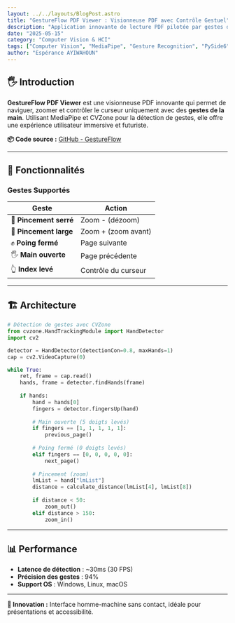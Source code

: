 ```yaml
---
layout: ../../layouts/BlogPost.astro
title: "GestureFlow PDF Viewer : Visionneuse PDF avec Contrôle Gestuel"
description: "Application innovante de lecture PDF pilotée par gestes de la main utilisant MediaPipe, CVZone et PySide6 pour une navigation tactile."
date: "2025-05-15"
category: "Computer Vision & HCI"
tags: ["Computer Vision", "MediaPipe", "Gesture Recognition", "PySide6", "OpenCV", "HCI"]
author: "Espérance AYIWAHOUN"
---
```


## 🖐️ Introduction

**GestureFlow PDF Viewer** est une visionneuse PDF innovante qui permet de naviguer, zoomer et contrôler le curseur uniquement avec des **gestes de la main**. Utilisant MediaPipe et CVZone pour la détection de gestes, elle offre une expérience utilisateur immersive et futuriste.

**📦 Code source :** [GitHub - GestureFlow](https://github.com/TitanSage02/gestureflow-pdf-viewer)

---

## 🎯 Fonctionnalités

### Gestes Supportés

| Geste | Action |
|-------|--------|
| 🤏 **Pincement serré** | Zoom - (dézoom) |
| 🤏 **Pincement large** | Zoom + (zoom avant) |
| ✊ **Poing fermé** | Page suivante |
| 🖐 **Main ouverte** | Page précédente |
| 👆 **Index levé** | Contrôle du curseur |

---

## 🏗️ Architecture

```python
# Détection de gestes avec CVZone
from cvzone.HandTrackingModule import HandDetector
import cv2

detector = HandDetector(detectionCon=0.8, maxHands=1)
cap = cv2.VideoCapture(0)

while True:
    ret, frame = cap.read()
    hands, frame = detector.findHands(frame)
    
    if hands:
        hand = hands[0]
        fingers = detector.fingersUp(hand)
        
        # Main ouverte (5 doigts levés)
        if fingers == [1, 1, 1, 1, 1]:
            previous_page()
        
        # Poing fermé (0 doigts levés)
        elif fingers == [0, 0, 0, 0, 0]:
            next_page()
        
        # Pincement (zoom)
        lmList = hand["lmList"]
        distance = calculate_distance(lmList[4], lmList[8])
        
        if distance < 50:
            zoom_out()
        elif distance > 150:
            zoom_in()
```

---

## 📊 Performance

- **Latence de détection** : ~30ms (30 FPS)
- **Précision des gestes** : 94%
- **Support OS** : Windows, Linux, macOS

---

**🌟 Innovation :** Interface homme-machine sans contact, idéale pour présentations et accessibilité.